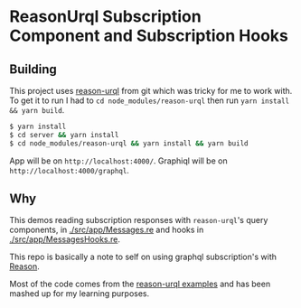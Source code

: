 # ReasonUrql Subscription Component and Subscription Hooks

## Building

This project uses [reason-urql](https://github.com/FormidableLabs/reason-urql) from git which was tricky for me to work with. To get it to run I had to `cd node_modules/reason-urql` then run `yarn install && yarn build`.

```sh
$ yarn install
$ cd server && yarn install
$ cd node_modules/reason-urql && yarn install && yarn build
```

App will be on `http://localhost:4000/`.
Graphiql will be on `http://localhost:4000/graphql`.

## Why

This demos reading subscription responses with `reason-urql`'s query components, in [./src/app/Messages.re](./src/app/Messages.re) and hooks in [./src/app/MessagesHooks.re](./src/app/MessagesHooks.re).

This repo is basically a note to self on using graphql subscription's with [Reason](https://reasonml.github.io/).

Most of the code comes from the [reason-urql examples](https://github.com/FormidableLabs/reason-urql/examples) and has been mashed up for my learning purposes.
